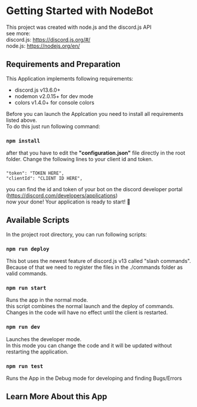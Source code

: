 # Getting Started with NodeBot

This project was created with node.js and the discord.js API
<br>see more:
<br>discord.js: https://discord.js.org/#/
<br>node.js: https://nodejs.org/en/

## Requirements and Preparation
This Application implements following requirements:
<ul>
    <li>discord.js v13.6.0+</li>
    <li>nodemon v2.0.15+ for dev mode</li>
    <li>colors v1.4.0+ for console colors</li>
</ul>
Before you can launch the Applcation you need to install all requirements listed above. <br>
To do this just run following command:

### `npm install`

after that you have to edit the <b>"configuration.json"</b> file directly in the root folder. Change the following lines to your client id and token.

### 
    "token": "TOKEN HERE",
    "clientId": "CLIENT ID HERE",

you can find the id and token of your bot on the discord developer portal <br>(https://discord.com/developers/applications)
<br>now your done! Your application is ready to start! 🎉
## Available Scripts

In the project root directory, you can run following scripts:

### `npm run deploy`

This bot uses the newest feature of discord.js v13 called "slash commands". Because of that we need to register
the files in the ./commands folder as valid commands.

### `npm run start`

Runs the app in the normal mode.\
this script combines the normal launch and the deploy of commands. 
Changes in the code will have no effect until the client is restarted.

### `npm run dev`

Launches the developer mode.\
In this mode you can change the code and it will be updated without
restarting the application.

### `npm run test`

Runs the App in the Debug mode for developing and finding Bugs/Errors

## Learn More About this App
